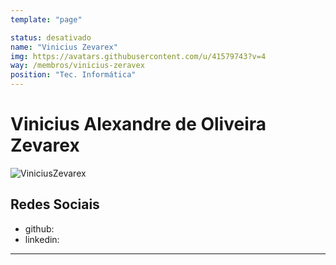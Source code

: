 ```yaml
---
template: "page"

status: desativado
name: "Vinicius Zevarex"
img: https://avatars.githubusercontent.com/u/41579743?v=4
way: /membros/vinicius-zeravex
position: "Tec. Informática"
---
```


# Vinicius Alexandre de Oliveira Zevarex

![ViniciusZevarex](https://avatars.githubusercontent.com/u/41579743?v=4)

## Redes Sociais
- github:
- linkedin:
***